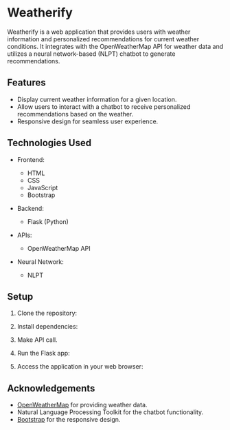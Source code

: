 # Weatherify

Weatherify is a web application that provides users with weather information and personalized recommendations for current weather conditions. It integrates with the OpenWeatherMap API for weather data and utilizes a neural network-based (NLPT) chatbot to generate recommendations.

## Features

- Display current weather information for a given location.
- Allow users to interact with a chatbot to receive personalized recommendations based on the weather.
- Responsive design for seamless user experience.
## Technologies Used

- Frontend:
  - HTML
  - CSS
  - JavaScript
  - Bootstrap
  
- Backend:
  - Flask (Python)
  
- APIs:
  - OpenWeatherMap API
  
- Neural Network:
  - NLPT

## Setup

1. Clone the repository:


2. Install dependencies:


3. Make API call.


4. Run the Flask app:


5. Access the application in your web browser:




## Acknowledgements

- [OpenWeatherMap](https://openweathermap.org/) for providing weather data.
- Natural Language Processing Toolkit for the chatbot functionality.
- [Bootstrap](https://getbootstrap.com/) for the responsive design.



